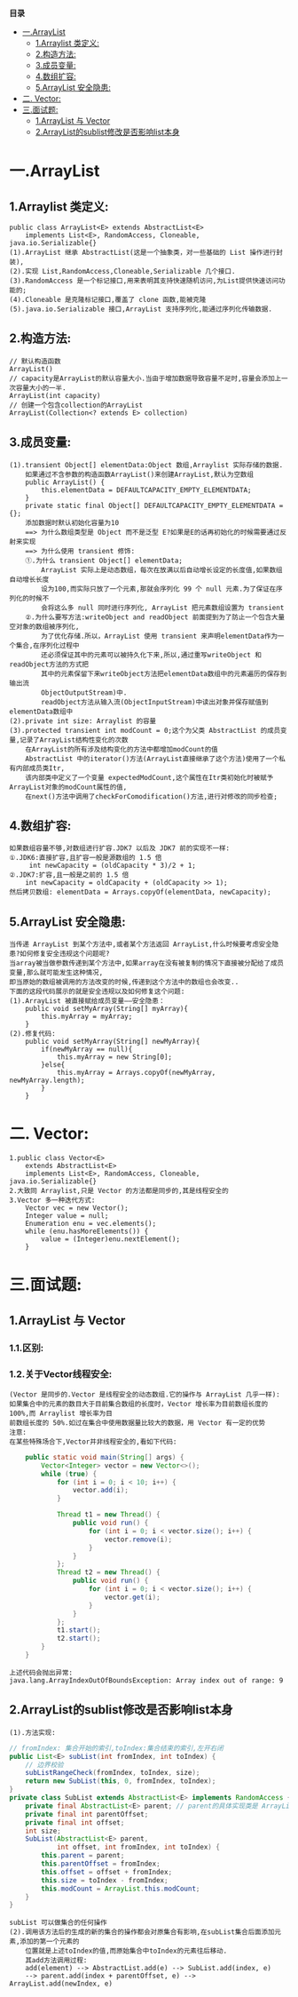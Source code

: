 <!-- START doctoc generated TOC please keep comment here to allow auto update -->
<!-- DON'T EDIT THIS SECTION, INSTEAD RE-RUN doctoc TO UPDATE -->
**目录**

- [一.ArrayList](#%E4%B8%80arraylist)
  - [1.Arraylist 类定义:](#1arraylist-%E7%B1%BB%E5%AE%9A%E4%B9%89)
  - [2.构造方法:](#2%E6%9E%84%E9%80%A0%E6%96%B9%E6%B3%95)
  - [3.成员变量:](#3%E6%88%90%E5%91%98%E5%8F%98%E9%87%8F)
  - [4.数组扩容:](#4%E6%95%B0%E7%BB%84%E6%89%A9%E5%AE%B9)
  - [5.ArrayList 安全隐患:](#5arraylist-%E5%AE%89%E5%85%A8%E9%9A%90%E6%82%A3)
- [二. Vector:](#%E4%BA%8C-vector)
- [三.面试题:](#%E4%B8%89%E9%9D%A2%E8%AF%95%E9%A2%98)
  - [1.ArrayList 与 Vector](#1arraylist-%E4%B8%8E-vector)
  - [2.ArrayList的sublist修改是否影响list本身](#2arraylist%E7%9A%84sublist%E4%BF%AE%E6%94%B9%E6%98%AF%E5%90%A6%E5%BD%B1%E5%93%8Dlist%E6%9C%AC%E8%BA%AB)

<!-- END doctoc generated TOC please keep comment here to allow auto update -->

# 一.ArrayList
## 1.Arraylist 类定义:
	public class ArrayList<E> extends AbstractList<E> 
		implements List<E>, RandomAccess, Cloneable, java.io.Serializable{}
	(1).ArrayList 继承 AbstractList(这是一个抽象类，对一些基础的 List 操作进行封装),
	(2).实现 List,RandomAccess,Cloneable,Serializable 几个接口.
	(3).RandomAccess 是一个标记接口,用来表明其支持快速随机访问,为List提供快速访问功能的;
	(4).Cloneable 是克隆标记接口,覆盖了 clone 函数,能被克隆
	(5).java.io.Serializable 接口,ArrayList 支持序列化,能通过序列化传输数据.
## 2.构造方法:
	// 默认构造函数
	ArrayList()
	// capacity是ArrayList的默认容量大小.当由于增加数据导致容量不足时,容量会添加上一次容量大小的一半.
	ArrayList(int capacity)
	// 创建一个包含collection的ArrayList
	ArrayList(Collection<? extends E> collection)
## 3.成员变量:
	(1).transient Object[] elementData:Object 数组,Arraylist 实际存储的数据.
		如果通过不含参数的构造函数ArrayList()来创建ArrayList,默认为空数组
		public ArrayList() {
	        this.elementData = DEFAULTCAPACITY_EMPTY_ELEMENTDATA;
	    }
	    private static final Object[] DEFAULTCAPACITY_EMPTY_ELEMENTDATA = {};
	    添加数据时默认初始化容量为10
	    ==> 为什么数组类型是 Object 而不是泛型 E?如果是E的话再初始化的时候需要通过反射来实现
	    ==> 为什么使用 transient 修饰:
		①.为什么 transient Object[] elementData;
			ArrayList 实际上是动态数组，每次在放满以后自动增长设定的长度值,如果数组自动增长长度
			设为100,而实际只放了一个元素,那就会序列化 99 个 null 元素.为了保证在序列化的时候不
			会将这么多 null 同时进行序列化,	ArrayList 把元素数组设置为 transient
		②.为什么要写方法:writeObject and readObject 前面提到为了防止一个包含大量空对象的数组被序列化,
			为了优化存储.所以，ArrayList 使用 transient 来声明elementData作为一个集合,在序列化过程中
			还必须保证其中的元素可以被持久化下来,所以,通过重写writeObject 和 readObject方法的方式把
			其中的元素保留下来writeObject方法把elementData数组中的元素遍历的保存到输出流
			ObjectOutputStream)中.
			readObject方法从输入流(ObjectInputStream)中读出对象并保存赋值到elementData数组中
	(2).private int size: Arraylist 的容量
	(3).protected transient int modCount = 0;这个为父类 AbstractList 的成员变量,记录了ArrayList结构性变化的次数
		在ArrayList的所有涉及结构变化的方法中都增加modCount的值
		AbstractList 中的iterator()方法(ArrayList直接继承了这个方法)使用了一个私有内部成员类Itr,
		该内部类中定义了一个变量 expectedModCount,这个属性在Itr类初始化时被赋予ArrayList对象的modCount属性的值,
		在next()方法中调用了checkForComodification()方法,进行对修改的同步检查;
## 4.数组扩容:
	如果数组容量不够,对数组进行扩容.JDK7 以后及 JDK7 前的实现不一样:
	①.JDK6:直接扩容,且扩容一般是源数组的 1.5 倍
		 int newCapacity = (oldCapacity * 3)/2 + 1;
	②.JDK7:扩容,且一般是之前的 1.5 倍
		int newCapacity = oldCapacity + (oldCapacity >> 1);
	然后拷贝数组: elementData = Arrays.copyOf(elementData, newCapacity);
## 5.ArrayList 安全隐患:
    当传递 ArrayList 到某个方法中,或者某个方法返回 ArrayList,什么时候要考虑安全隐患?如何修复安全违规这个问题呢?
	当array被当做参数传递到某个方法中,如果array在没有被复制的情况下直接被分配给了成员变量,那么就可能发生这种情况,
	即当原始的数组被调用的方法改变的时候,传递到这个方法中的数组也会改变..
	下面的这段代码展示的就是安全违规以及如何修复这个问题:
	(1).ArrayList 被直接赋给成员变量——安全隐患：
		public void setMyArray(String[] myArray){
			this.myArray = myArray;
		}
	(2).修复代码:
		public void setMyArray(String[] newMyArray){
			if(newMyArray == null){
				this.myArray = new String[0];					
			}else{
				this.myArray = Arrays.copyOf(newMyArray, newMyArray.length);
			}
		}



# 二. Vector:
    1.public class Vector<E>
        extends AbstractList<E>
        implements List<E>, RandomAccess, Cloneable, java.io.Serializable{}
    2.大致同 Arraylist,只是 Vector 的方法都是同步的,其是线程安全的
    3.Vector 多一种迭代方式:
        Vector vec = new Vector();
        Integer value = null;
        Enumeration enu = vec.elements();
        while (enu.hasMoreElements()) {
            value = (Integer)enu.nextElement();
        }


# 三.面试题:
## 1.ArrayList 与 Vector
### 1.1.区别:
### 1.2.关于Vector线程安全: 
	(Vector 是同步的.Vector 是线程安全的动态数组.它的操作与 ArrayList 几乎一样):
	如果集合中的元素的数目大于目前集合数组的长度时，Vector 增长率为目前数组长度的 100%,而 Arraylist 增长率为目
	前数组长度的 50%.如过在集合中使用数据量比较大的数据，用 Vector 有一定的优势
	注意:
	在某些特殊场合下,Vector并非线程安全的,看如下代码:
```java
	public static void main(String[] args) {
		Vector<Integer> vector = new Vector<>();
		while (true) {
			for (int i = 0; i < 10; i++) {
				vector.add(i);
			}

			Thread t1 = new Thread() {
				public void run() {
					for (int i = 0; i < vector.size(); i++) {
						vector.remove(i);
					}
				}
			};
			Thread t2 = new Thread() {
				public void run() {
					for (int i = 0; i < vector.size(); i++) {
						vector.get(i);
					}
				}
			};
			t1.start();
			t2.start();
		}
	}	
```
	上述代码会抛出异常:
	java.lang.ArrayIndexOutOfBoundsException: Array index out of range: 9
## 2.ArrayList的sublist修改是否影响list本身
	(1).方法实现:
```java
// fromIndex: 集合开始的索引,toIndex:集合结束的索引,左开右闭
public List<E> subList(int fromIndex, int toIndex) {
	// 边界校验
	subListRangeCheck(fromIndex, toIndex, size);
	return new SubList(this, 0, fromIndex, toIndex);
}
private class SubList extends AbstractList<E> implements RandomAccess {
	private final AbstractList<E> parent; // parent的具体实现类是 ArrayList
	private final int parentOffset;
	private final int offset;
	int size;
	SubList(AbstractList<E> parent,
			int offset, int fromIndex, int toIndex) {
		this.parent = parent;
		this.parentOffset = fromIndex;
		this.offset = offset + fromIndex;
		this.size = toIndex - fromIndex;
		this.modCount = ArrayList.this.modCount;
	}
}
```	
	subList 可以做集合的任何操作
	(2).调用该方法后的生成的新的集合的操作都会对原集合有影响,在subList集合后面添加元素,添加的第一个元素的
		位置就是上述toIndex的值,而原始集合中toIndex的元素往后移动.
		其add方法调用过程:
		add(element) --> AbstractList.add(e) --> SubList.add(index, e)
		--> parent.add(index + parentOffset, e) --> ArrayList.add(newIndex, e)
		

